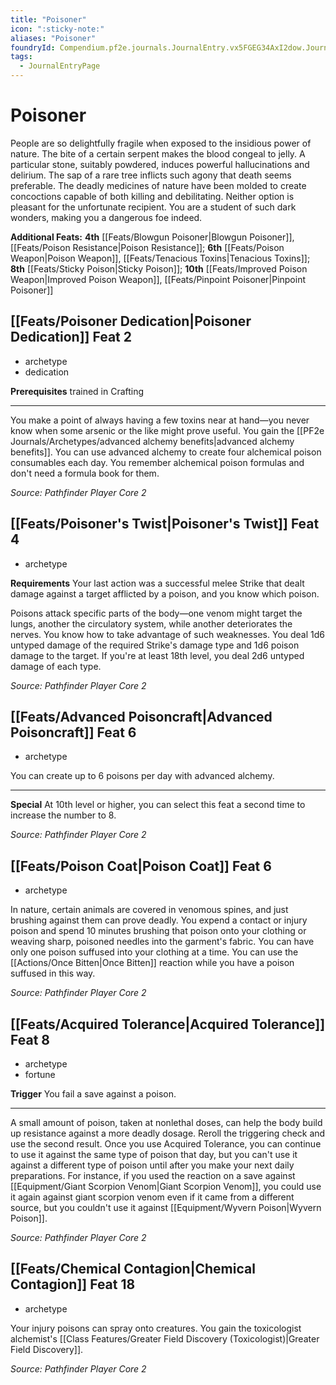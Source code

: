 ```yaml
---
title: "Poisoner"
icon: ":sticky-note:"
aliases: "Poisoner"
foundryId: Compendium.pf2e.journals.JournalEntry.vx5FGEG34AxI2dow.JournalEntryPage.HvbDEgCsLbzuMRiR
tags:
  - JournalEntryPage
---
```


# Poisoner
People are so delightfully fragile when exposed to the insidious power of nature. The bite of a certain serpent makes the blood congeal to jelly. A particular stone, suitably powdered, induces powerful hallucinations and delirium. The sap of a rare tree inflicts such agony that death seems preferable. The deadly medicines of nature have been molded to create concoctions capable of both killing and debilitating. Neither option is pleasant for the unfortunate recipient. You are a student of such dark wonders, making you a dangerous foe indeed.

**Additional Feats:** **4th** [[Feats/Blowgun Poisoner|Blowgun Poisoner]], [[Feats/Poison Resistance|Poison Resistance]]; **6th** [[Feats/Poison Weapon|Poison Weapon]], [[Feats/Tenacious Toxins|Tenacious Toxins]]; **8th** [[Feats/Sticky Poison|Sticky Poison]]; **10th** [[Feats/Improved Poison Weapon|Improved Poison Weapon]], [[Feats/Pinpoint Poisoner|Pinpoint Poisoner]]

## [[Feats/Poisoner Dedication|Poisoner Dedication]] Feat 2

*   archetype
*   dedication

**Prerequisites** trained in Crafting

* * *

You make a point of always having a few toxins near at hand—you never know when some arsenic or the like might prove useful. You gain the [[PF2e Journals/Archetypes/advanced alchemy benefits|advanced alchemy benefits]]. You can use advanced alchemy to create four alchemical poison consumables each day. You remember alchemical poison formulas and don't need a formula book for them.

_Source: Pathfinder Player Core 2_

## [[Feats/Poisoner's Twist|Poisoner's Twist]] Feat 4

*   archetype

**Requirements** Your last action was a successful melee Strike that dealt damage against a target afflicted by a poison, and you know which poison.

Poisons attack specific parts of the body—one venom might target the lungs, another the circulatory system, while another deteriorates the nerves. You know how to take advantage of such weaknesses. You deal 1d6 untyped damage of the required Strike's damage type and 1d6 poison damage to the target. If you're at least 18th level, you deal 2d6 untyped damage of each type.

_Source: Pathfinder Player Core 2_

## [[Feats/Advanced Poisoncraft|Advanced Poisoncraft]] Feat 6

*   archetype

You can create up to 6 poisons per day with advanced alchemy.

* * *

**Special** At 10th level or higher, you can select this feat a second time to increase the number to 8.

_Source: Pathfinder Player Core 2_

## [[Feats/Poison Coat|Poison Coat]] Feat 6

*   archetype

In nature, certain animals are covered in venomous spines, and just brushing against them can prove deadly. You expend a contact or injury poison and spend 10 minutes brushing that poison onto your clothing or weaving sharp, poisoned needles into the garment's fabric. You can have only one poison suffused into your clothing at a time. You can use the [[Actions/Once Bitten|Once Bitten]] reaction while you have a poison suffused in this way.

_Source: Pathfinder Player Core 2_

## [[Feats/Acquired Tolerance|Acquired Tolerance]] Feat 8

*   archetype
*   fortune

**Trigger** You fail a save against a poison.

* * *

A small amount of poison, taken at nonlethal doses, can help the body build up resistance against a more deadly dosage. Reroll the triggering check and use the second result. Once you use Acquired Tolerance, you can continue to use it against the same type of poison that day, but you can't use it against a different type of poison until after you make your next daily preparations. For instance, if you used the reaction on a save against [[Equipment/Giant Scorpion Venom|Giant Scorpion Venom]], you could use it again against giant scorpion venom even if it came from a different source, but you couldn't use it against [[Equipment/Wyvern Poison|Wyvern Poison]].

_Source: Pathfinder Player Core 2_

## [[Feats/Chemical Contagion|Chemical Contagion]] Feat 18

*   archetype

Your injury poisons can spray onto creatures. You gain the toxicologist alchemist's [[Class Features/Greater Field Discovery (Toxicologist)|Greater Field Discovery]].

_Source: Pathfinder Player Core 2_
